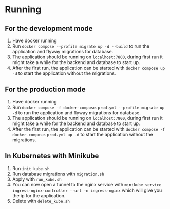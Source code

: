 # Running

## For the development mode

1. Have docker running
2. Run `docker compose --profile migrate up -d --build` to run the application and flyway migrations for database.
3. The application should be running on `localhost:7800`, during first run it might take a while for the backend and database to start up.
4. After the first run, the application can be started with `docker compose up -d` to start the application without the migrations.

## For the production mode

1. Have docker running
2. Run `docker compose -f docker-compose.prod.yml --profile migrate up -d` to run the application and flyway migrations for database.
3. The application should be running on `localhost:7800`, during first run it might take a while for the backend and database to start up.
4. After the first run, the application can be started with `docker compose -f docker-compose.prod.yml up -d` to start the application without the migrations.

## In Kubernetes with Minikube

1. Run `init_kube.sh`
2. Run database migrations with `migration.sh`
3. Apply with `run_kube.sh`
4. You can now open a tunnel to the nginx service with `minikube service ingress-nginx-controller --url -n ingress-nginx` which will give you the ip for the application.
5. Delete with `delete_kube.sh`
